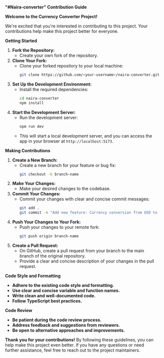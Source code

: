 **"#Naira-converter"** 
**Contribution Guide**

**Welcome to the Currency Converter Project!**

We're excited that you're interested in contributing to this project. Your contributions help make this project better for everyone.

**Getting Started**

1. **Fork the Repository:**
   - Create your own fork of the repository.
2. **Clone Your Fork:**
   - Clone your forked repository to your local machine:
     ```bash
     git clone https://github.com/<your-username>/naira-converter.git
     ```
3. **Set Up the Development Environment:**
   - Install the required dependencies:
     ```bash
     cd naira-converter
     npm install
     ```
4. **Start the Development Server:**
   - Run the development server:
     ```bash
     npm run dev
     ```
   - This will start a local development server, and you can access the app in your browser at `http://localhost:5173`.

**Making Contributions**

1. **Create a New Branch:**
   - Create a new branch for your feature or bug fix:
     ```bash
     git checkout -b branch-name
     ```
2. **Make Your Changes:**
   - Make your desired changes to the codebase.
3. **Commit Your Changes:**
   - Commit your changes with clear and concise commit messages:
     ```bash
     git add .
     git commit -m "Add new feature: Currency conversion from USD to EUR"
     ```
4. **Push Your Changes to Your Fork:**
   - Push your changes to your remote fork:
     ```bash
     git push origin branch-name
     ```
5. **Create a Pull Request:**
   - On GitHub, create a pull request from your branch to the main branch of the original repository.
   - Provide a clear and concise description of your changes in the pull request.

**Code Style and Formatting**

* **Adhere to the existing code style and formatting.**
* **Use clear and concise variable and function names.**
* **Write clean and well-documented code.**
* **Follow TypeScript best practices.**

**Code Review**

* **Be patient during the code review process.**
* **Address feedback and suggestions from reviewers.**
* **Be open to alternative approaches and improvements.**

**Thank you for your contributions!**
By following these guidelines, you can help make this project even better. If you have any questions or need further assistance, feel free to reach out to the project maintainers.


